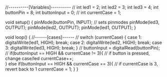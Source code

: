 

//----------[Variables]----------
//
int led1 = 2; 
int led2 = 3;
int led3 = 4;
int buttonPin = 8;
int buttonInput = 0; 
//
int currentCase = 1;

void setup()
{
  pinMode(buttonPin, INPUT); // sets pinmodes
  pinMode(led3, OUTPUT);
  pinMode(led2, OUTPUT);
  pinMode(led1, OUTPUT);
}

void loop()
{
  //------[cases]------
  //
  switch (currentCase) {
  case 1:
    digitalWrite(led1, HIGH);
    break;
  case 2:
    digitalWrite(led2, HIGH);
    break;
  case 3:
    digitalWrite(led3, HIGH);
    break;
  }
  //
  buttonInput = digitalRead(buttonPin);
  //
  if(buttonInput == HIGH && currentCase != 3){   // if button is pressed, change case/led
    currentCase++;   
  }
  else if(buttonInput == HIGH && currentCase == 3){ // if currentCase is 3, revert back to 1
    currentCase = 1;
  }
}



